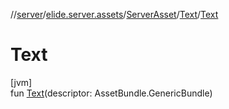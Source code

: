 //[server](../../../../index.md)/[elide.server.assets](../../index.md)/[ServerAsset](../index.md)/[Text](index.md)/[Text](-text.md)

# Text

[jvm]\
fun [Text](-text.md)(descriptor: AssetBundle.GenericBundle)
